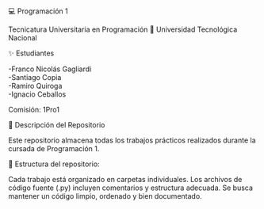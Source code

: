 💻 Programación 1  

Tecnicatura Universitaria en Programación
📍 Universidad Tecnológica Nacional

✨ Estudiantes

-Franco Nicolás Gagliardi  
-Santiago Copia  
-Ramiro Quiroga  
-Ignacio Ceballos    

Comisión: 1Pro1  

📂 Descripción del Repositorio  

Este repositorio almacena todas los trabajos prácticos realizados durante la cursada de Programación 1.

📌 Estructura del repositorio:

Cada trabajo está organizado en carpetas individuales.
Los archivos de código fuente (.py) incluyen comentarios y estructura adecuada.
Se busca mantener un código limpio, ordenado y bien documentado.

